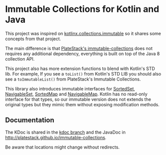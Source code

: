 Immutable Collections for Kotlin and Java
=========================================
This project was inspired on [kotlinx.collections.immutable] so it shares some concepts from that project.

The main difference is that [PlateStack's immutable-collections] does not requires any additional dependency, 
everything is built on top of the Java 8 collection API.

This project also has more extension functions to blend with Kotlin's STD lib. For example, If you see a `toList()`
from Kotlin's STD LIB you should also see a `toImmutableList()` from PlateStack's Immutable Collections.

This library also introduces immutable interfaces for [SortedSet], [NavigableSet], [SortedMap] and [NavigableMap].
Kotlin has no read-only interface for that types, so our immutable version does not extends the original types but
they mimic them without exposing modification methods. 

[kotlinx.collections.immutable]: https://github.com/Kotlin/kotlinx.collections.immutable
[PlateStack's immutable-collections]: https://github.com/Kotlin/kotlinx.collections.immutable
[SortedSet]: https://docs.oracle.com/javase/8/docs/api/java/util/SortedSet.html
[NavigableSet]: https://docs.oracle.com/javase/8/docs/api/java/util/NavigableSet.html
[SortedMap]: https://docs.oracle.com/javase/8/docs/api/java/util/SortedMap.html
[NavigableMap]: https://docs.oracle.com/javase/8/docs/api/java/util/NavigableMap.html

Documentation
-------------
The KDoc is shared in the [kdoc branch] and the JavaDoc in <http://platestack.github.io/immutable-collections>.

Be aware that locations might change without redirects. 

[kdoc branch]: https://github.com/PlateStack/immutable-collections/blob/kdoc/org.platestack.structure.immutable/index.md
